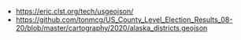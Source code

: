 * https://eric.clst.org/tech/usgeojson/
* https://github.com/tonmcg/US_County_Level_Election_Results_08-20/blob/master/cartography/2020/alaska_districts.geojson
